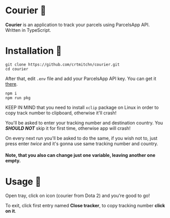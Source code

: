 # Courier 🐴

**Courier** is an application to track your parcels using ParcelsApp API.  
Written in TypeScript.

# Installation 🔧

```
git clone https://github.com/crtmitchn/courier.git
cd courier
```

After that, edit `.env` file and add your ParcelsApp API key. You can get it [there](https://parcelsapp.com/dashboard/#/admin/dashboard).

```
npm i
npm run pkg
```

KEEP IN MIND that you need to install `xclip` package on Linux in order to copy track number to clipboard, otherwise it'll crash!

You'll be asked to enter your tracking number and destination country. You **_SHOULD NOT_** skip it for first time, otherwise app will crash!

On every next run you'll be asked to do the same, if you wish not to, just press enter _twice_ and it's gonna use same tracking number and country.

#### Note, that you also can change just one variable, leaving another one empty.

# Usage 🧠

Open tray, click on icon (courier from Dota 2) and you're good to go!

To exit, click first entry named **Close tracker**, to copy tracking number **click on it**.

